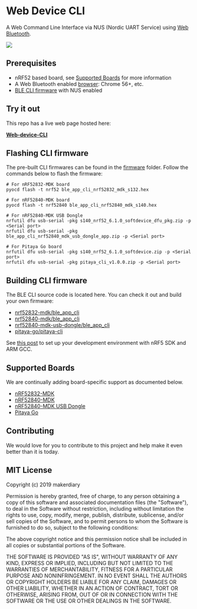 # Web Device CLI

A Web Command Line Interface via NUS (Nordic UART Service) using [Web Bluetooth](https://webbluetoothcg.github.io/web-bluetooth/).

[![](img/web-device-cli-chrome-desktop.png)](https://youtu.be/i6OgX4civrM)

## Prerequisites

* nRF52 based board, see [Supported Boards](#supported-boards) for more information 
* A Web Bluetooth enabled [browser](https://github.com/WebBluetoothCG/web-bluetooth/blob/master/implementation-status.md): Chrome 56+, etc.
* [BLE CLI firmware](./firmware) with NUS enabled

## Try it out
This repo has a live web page hosted here:

**[Web-device-CLI](https://kgoveas.github.io/web-device-cli/)**

## Flashing CLI firmware

The pre-built CLI firmwares can be found in the [firmware](./firmware) folder. Follow the commands below to flash the firmware:

```
# For nRF52832-MDK board
pyocd flash -t nrf52 ble_app_cli_nrf52832_mdk_s132.hex

# For nRF52840-MDK board
pyocd flash -t nrf52840 ble_app_cli_nrf52840_mdk_s140.hex

# For nRF52840-MDK USB Dongle
nrfutil dfu usb-serial -pkg s140_nrf52_6.1.0_softdevice_dfu_pkg.zip -p <Serial port>
nrfutil dfu usb-serial -pkg ble_app_cli_nrf52840_mdk_usb_dongle_app.zip -p <Serial port>

# For Pitaya Go board
nrfutil dfu usb-serial -pkg s140_nrf52_6.1.0_softdevice.zip -p <Serial port>
nrfutil dfu usb-serial -pkg pitaya_cli_v1.0.0.zip -p <Serial port>

```

## Building CLI firmware

The BLE CLI source code is located here. You can check it out and build your own firmware:

* [nrf52832-mdk/ble_app_cli](https://github.com/makerdiary/nrf52832-mdk/tree/master/examples/nrf5-sdk/ble_app_cli)
* [nrf52840-mdk/ble_app_cli](https://github.com/makerdiary/nrf52840-mdk/tree/master/examples/nrf5-sdk/ble_app_cli)
* [nrf52840-mdk-usb-dongle/ble_app_cli](https://github.com/makerdiary/nrf52840-mdk-usb-dongle/tree/master/examples/nrf5-sdk/ble_app_cli)
* [pitaya-go/pitaya-cli](https://github.com/makerdiary/pitaya-go/tree/master/examples/pitaya_cli)

See [this post](https://blog.makerdiary.com/how-to-use-nrf5-sdk-with-arm-gcc/) to set up your development environment with nRF5 SDK and ARM GCC.


## Supported Boards
We are continually adding board-specific support as documented below.

* [nRF52832-MDK](https://wiki.makerdiary.com/nrf52832-mdk)
* [nRF52840-MDK](https://wiki.makerdiary.com/nrf52840-mdk/)
* [nRF52840-MDK USB Dongle](https://wiki.makerdiary.com/nrf52840-mdk-usb-dongle)
* [Pitaya Go](https://wiki.makerdiary.com/pitaya-go)

## Contributing
We would love for you to contribute to this project and help make it even better than it is today.

## MIT License

Copyright (c) 2019 makerdiary

Permission is hereby granted, free of charge, to any person obtaining a copy
of this software and associated documentation files (the "Software"), to deal
in the Software without restriction, including without limitation the rights
to use, copy, modify, merge, publish, distribute, sublicense, and/or sell
copies of the Software, and to permit persons to whom the Software is
furnished to do so, subject to the following conditions:

The above copyright notice and this permission notice shall be included in all
copies or substantial portions of the Software.

THE SOFTWARE IS PROVIDED "AS IS", WITHOUT WARRANTY OF ANY KIND, EXPRESS OR
IMPLIED, INCLUDING BUT NOT LIMITED TO THE WARRANTIES OF MERCHANTABILITY,
FITNESS FOR A PARTICULAR PURPOSE AND NONINFRINGEMENT. IN NO EVENT SHALL THE
AUTHORS OR COPYRIGHT HOLDERS BE LIABLE FOR ANY CLAIM, DAMAGES OR OTHER
LIABILITY, WHETHER IN AN ACTION OF CONTRACT, TORT OR OTHERWISE, ARISING FROM,
OUT OF OR IN CONNECTION WITH THE SOFTWARE OR THE USE OR OTHER DEALINGS IN THE
SOFTWARE.
